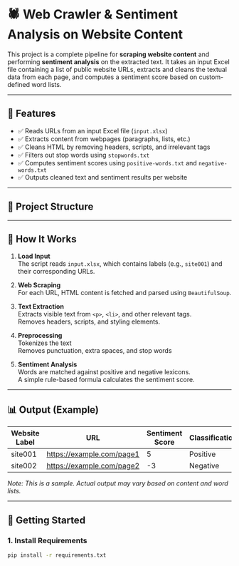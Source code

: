 # 🕷️ Web Crawler & Sentiment Analysis on Website Content

This project is a complete pipeline for **scraping website content** and performing **sentiment analysis** on the extracted text. It takes an input Excel file containing a list of public website URLs, extracts and cleans the textual data from each page, and computes a sentiment score based on custom-defined word lists.

---

## 📌 Features

- ✅ Reads URLs from an input Excel file (`input.xlsx`)
- ✅ Extracts content from webpages (paragraphs, lists, etc.)
- ✅ Cleans HTML by removing headers, scripts, and irrelevant tags
- ✅ Filters out stop words using `stopwords.txt`
- ✅ Computes sentiment scores using `positive-words.txt` and `negative-words.txt`
- ✅ Outputs cleaned text and sentiment results per website

---

## 📁 Project Structure


---

## 🧪 How It Works

1. **Load Input**  
   The script reads `input.xlsx`, which contains labels (e.g., `site001`) and their corresponding URLs.

2. **Web Scraping**  
   For each URL, HTML content is fetched and parsed using `BeautifulSoup`.

3. **Text Extraction**  
   Extracts visible text from `<p>`, `<li>`, and other relevant tags.  
   Removes headers, scripts, and styling elements.

4. **Preprocessing**  
   Tokenizes the text  
   Removes punctuation, extra spaces, and stop words

5. **Sentiment Analysis**  
   Words are matched against positive and negative lexicons.  
   A simple rule-based formula calculates the sentiment score.

---

## 📊 Output (Example)

| Website Label | URL                         | Sentiment Score | Classification |
|---------------|------------------------------|------------------|----------------|
| site001       | https://example.com/page1    | 5                | Positive       |
| site002       | https://example.com/page2    | -3               | Negative       |

*Note: This is a sample. Actual output may vary based on content and word lists.*

---

## 🚀 Getting Started

### 1. Install Requirements

```bash
pip install -r requirements.txt
